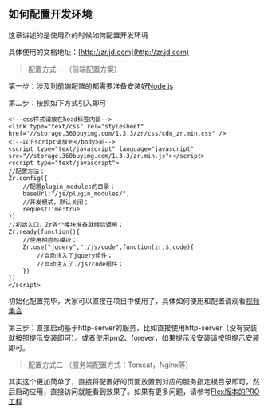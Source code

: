 ## 如何配置开发环境
这章讲述的是使用Zr的时候如何配置开发环境

具体使用的文档地址：[http://zr.jd.com](http://zr.jd.com)

>配置方式一
（前端配置方案）

第一步：涉及到前端配置的都需要准备安装好[Node.js](https://nodejs.org/en/)

第二步：按照如下方式引入即可

    <!--css样式请放在head标签内部-->
    <link type="text/css" rel="stylesheet" href="//storage.360buyimg.com/1.3.3/zr/css/cdn_zr.min.css" />
    <!--以下script请放到</body>前-->
    <script type="text/javascript" language="javascript" src="//storage.360buyimg.com/1.3.3/zr.min.js"></script>
    <script type="text/javascript">
    //配置方法；
    Zr.config({
        //配置plugin_modules的目录；
        baseUrl:"/js/plugin_modules/",
        //开发模式，默认关闭；
        requestTime:true
    })
    //初始入口，Zr各个模块准备就绪后调用；
    Zr.ready(function(){
        //使用相应的模块；
        Zr.use("jquery","./js/code",function(zr,$,code){
            //自动注入了jquery组件；
            //自动注入了./js/code组件；
        })
    })
    </script>
    
初始化配置完毕，大家可以直接在项目中使用了，具体如何使用和配置请观看[视频集合](http://zr.jd.com/docs?languageCode=CN&columnUid=40ad19be535e477596a033f9fea2bf7d&directoryUid=a19bb2a947224ea6a8587987ac183280&directoryName=Javascript%E7%89%88%E6%9C%AC)

第三步：直接启动基于http-server的服务，比如直接使用http-server（没有安装就按照提示安装即可）。或者使用pm2、forever，如果提示没安装请按照提示安装即可。


>配置方式二
（服务端配置方式：Tomcat，Nginx等）

其实这个更加简单了，直接将配置好的页面放置到对应的服务指定根目录即可，然后启动应用，直接访问就能看到效果了。如果有更多问题，请参考[Flex版本的PRO工程](http://zr.jd.com/docs?languageCode=CN&columnUid=40ad19be535e477596a033f9fea2bf7d&directoryUid=a19bb2a947224ea6a8587987ac183280&directoryName=Javascript%E7%89%88%E6%9C%AC)


